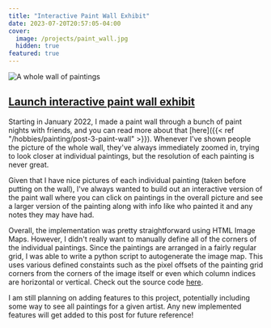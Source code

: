 ```yaml
---
title: "Interactive Paint Wall Exhibit"
date: 2023-07-20T20:57:05-04:00
cover:
  image: /projects/paint_wall.jpg
  hidden: true
featured: true
---
```


![A whole wall of paintings](/projects/paint_wall.jpg)

## [Launch interactive paint wall exhibit](https://varunm22.github.io/paint-wall)

Starting in January 2022, I made a paint wall through a bunch of paint nights with friends, and you can read more about that [here]({{< ref "/hobbies/painting/post-3-paint-wall" >}}). Whenever I've shown people the picture of the whole wall, they've always immediately zoomed in, trying to look closer at individual paintings, but the resolution of each painting is never great. 

Given that I have nice pictures of each individual painting (taken before putting on the wall), I've always wanted to build out an interactive version of the paint wall where you can click on paintings in the overall picture and see a larger version of the painting along with info like who painted it and any notes they may have had.

Overall, the implementation was pretty straightforward using HTML Image Maps. However, I didn't really want to manually define all of the corners of the individual paintings. Since the paintings are arranged in a fairly regular grid, I was able to write a python script to autogenerate the image map. This uses various defined constaints such as the pixel offsets of the painting grid corners from the corners of the image itself or even which column indices are horizontal or vertical. Check out the source code [here](https://github.com/varunm22/paint-wall).

I am still planning on adding features to this project, potentially including some way to see all paintings for a given artist. Any new implemented features will get added to this post for future reference!
